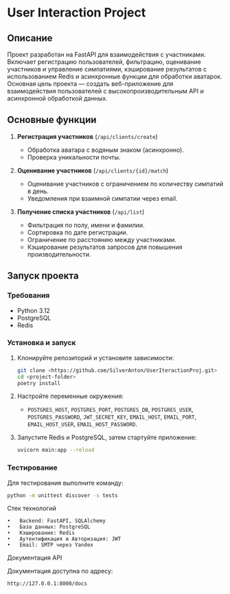 # User Interaction Project

## Описание
Проект разработан на FastAPI для взаимодействия с участниками. Включает регистрацию пользователей, фильтрацию, оценивание участников и управление симпатиями, кэширование результатов с использованием Redis и асинхронные функции для обработки аватарок. Основная цель проекта — создать веб-приложение для взаимодействия пользователей с высокопроизводительным API и асинхронной обработкой данных.

## Основные функции
1. **Регистрация участников** (`/api/clients/create`)
   - Обработка аватара с водяным знаком (асинхронно).
   - Проверка уникальности почты.
   
2. **Оценивание участников** (`/api/clients/{id}/match`)
   - Оценивание участников с ограничением по количеству симпатий в день.
   - Уведомления при взаимной симпатии через email.
   
3. **Получение списка участников** (`/api/list`)
   - Фильтрация по полу, имени и фамилии.
   - Сортировка по дате регистрации.
   - Ограничение по расстоянию между участниками.
   - Кэширование результатов запросов для повышения производительности.

## Запуск проекта
### Требования
- Python 3.12
- PostgreSQL
- Redis

### Установка и запуск
1. Клонируйте репозиторий и установите зависимости:
    ```bash
    git clone <https://github.com/SilverAnton/UserIteractionProj.git>
    cd <project-folder>
    poetry install
    ```

2. Настройте переменные окружения:
   - `POSTGRES_HOST`, `POSTGRES_PORT`, `POSTGRES_DB`, `POSTGRES_USER`, `POSTGRES_PASSWORD`, `JWT_SECRET_KEY`, `EMAIL_HOST`, `EMAIL_PORT`, `EMAIL_HOST_USER`, `EMAIL_HOST_PASSWORD`.

3. Запустите Redis и PostgreSQL, затем стартуйте приложение:
    ```bash
    uvicorn main:app --reload
    ```

### Тестирование
Для тестирования выполните команду:
```bash
python -m unittest discover -s tests
```
Стек технологий

	•	Backend: FastAPI, SQLAlchemy
	•	База данных: PostgreSQL
	•	Кэширование: Redis
	•	Аутентификация и Авторизация: JWT
	•	Email: SMTP через Yandex 

Документация API

Документация доступна по адресу:
```
http://127.0.0.1:8000/docs
```